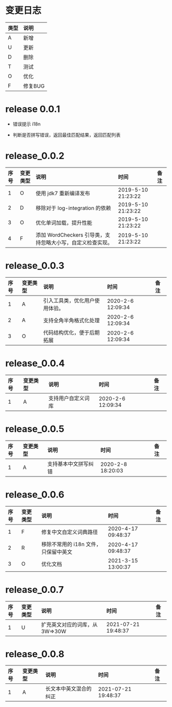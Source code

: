 # 变更日志

| 类型 | 说明 |
|:----|:----|
| A | 新增 |
| U | 更新 |
| D | 删除 |
| T | 测试 |
| O | 优化 |
| F | 修复BUG |

# release 0.0.1

- 错误提示 i18n

- 判断是否拼写错误，返回最佳匹配结果，返回匹配列表

# release_0.0.2

| 序号 | 变更类型 | 说明 | 时间 |  备注 |
|:---|:---|:---|:---|:--|
| 1 | O | 使用 jdk7 重新编译发布 | 2019-5-10 21:23:22 |  |
| 2 | D | 移除对于 log-integration 的依赖 | 2019-5-10 21:23:22 |  |
| 3 | O | 优化单词加载，提升性能 | 2019-5-10 21:23:22 |  |
| 4 | F | 添加 WordCheckers 引导类，支持忽略大小写，自定义检查实现。 | 2019-5-10 21:23:22 |  |

# release_0.0.3

| 序号 | 变更类型 | 说明 | 时间 |  备注 |
|:---|:---|:---|:---|:--|
| 1 | A | 引入工具类，优化用户使用体验。 | 2020-2-6 12:09:34 |  |
| 2 | A | 支持全角半角格式化处理 | 2020-2-6 12:09:34 |  |
| 3 | O | 代码结构优化，便于后期拓展 | 2020-2-6 12:09:34 |  |

# release_0.0.4

| 序号 | 变更类型 | 说明 | 时间 |  备注 |
|:---|:---|:---|:---|:--|
| 1 | A | 支持用户自定义词库 | 2020-2-6 12:09:34 |  |

# release_0.0.5

| 序号 | 变更类型 | 说明 | 时间 |  备注 |
|:---|:---|:---|:---|:--|
| 1 | A | 支持基本中文拼写纠错 | 2020-2-8 18:20:03 |  |

# release_0.0.6

| 序号 | 变更类型 | 说明 | 时间 |  备注 |
|:---|:---|:---|:---|:--|
| 1 | F | 修复中文自定义词典路径 | 2020-4-17 09:48:37 |  |
| 2 | R | 移除不常用的 i18n 文件，只保留中英文 | 2020-4-17 09:48:37 |  |
| 3 | O | 优化文档 | 2021-3-15 13:00:37 |  |

# release_0.0.7

| 序号 | 变更类型 | 说明 | 时间 |  备注 |
|:---|:---|:---|:---|:--|
| 1 | U | 扩充英文对应的词库，从3W=>30W | 2021-07-21 19:48:37 |  |

# release_0.0.8

| 序号 | 变更类型 | 说明 | 时间 |  备注 |
|:---|:---|:---|:---|:--|
| 1 | A | 长文本中英文混合的纠正 | 2021-07-21 19:48:37 |  |